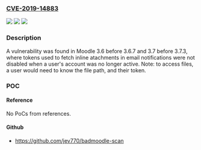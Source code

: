 ### [CVE-2019-14883](https://cve.mitre.org/cgi-bin/cvename.cgi?name=CVE-2019-14883)
![](https://img.shields.io/static/v1?label=Product&message=moodle&color=blue)
![](https://img.shields.io/static/v1?label=Version&message=n%2Fa&color=blue)
![](https://img.shields.io/static/v1?label=Vulnerability&message=CWE-285&color=brighgreen)

### Description

A vulnerability was found in Moodle 3.6 before 3.6.7 and 3.7 before 3.7.3, where tokens used to fetch inline atachments in email notifications were not disabled when a user's account was no longer active. Note: to access files, a user would need to know the file path, and their token.

### POC

#### Reference
No PoCs from references.

#### Github
- https://github.com/jev770/badmoodle-scan

